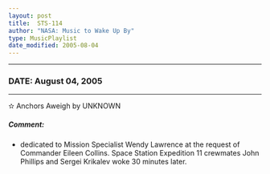 ```yaml
---
layout: post
title:  STS-114
author: "NASA: Music to Wake Up By"
type: MusicPlaylist
date_modified: 2005-08-04
---
```


----
### DATE: August 04, 2005
----
✫ Anchors Aweigh by UNKNOWN

##### Comment:
* dedicated to Mission Specialist Wendy Lawrence at the request of Commander Eileen Collins. Space Station Expedition 11 crewmates John Phillips and Sergei Krikalev woke 30 minutes later.
